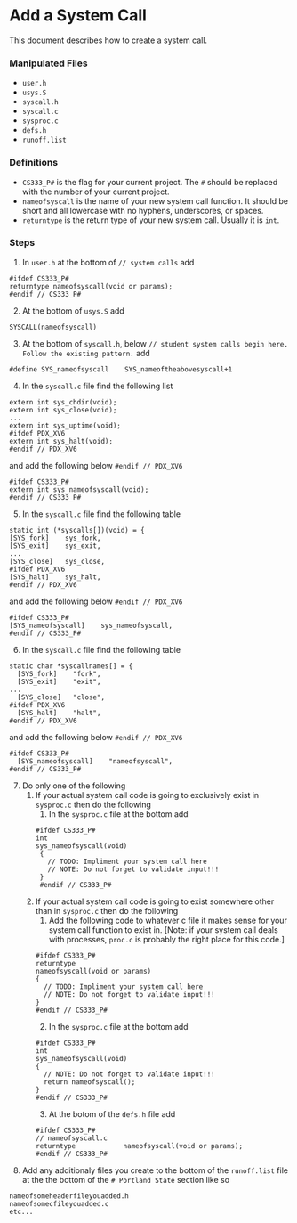 # Add a System Call
This document describes how to create a system call.
### Manipulated Files
- `user.h`
- `usys.S`
- `syscall.h`
- `syscall.c`
- `sysproc.c`
- `defs.h`
- `runoff.list`
### Definitions
- `CS333_P#` is the flag for your current project. The `#` should be replaced with the number of your current project.
- `nameofsyscall` is the name of your new system call function. It should be short and all lowercase with no hyphens, underscores, or spaces.
- `returntype` is the return type of your new system call. Usually it is `int`.
### Steps
1. In `user.h` at the bottom of `// system calls` add
```
#ifdef CS333_P#
returntype nameofsyscall(void or params);
#endif // CS333_P#
```
2. At the bottom of `usys.S` add
```
SYSCALL(nameofsyscall)
```
3. At the bottom of `syscall.h`, below `// student system calls begin here. Follow the existing pattern.` add
```
#define SYS_nameofsyscall    SYS_nameoftheabovesyscall+1
```
4. In the `syscall.c` file find the following list
```
extern int sys_chdir(void);
extern int sys_close(void);
...
extern int sys_uptime(void);
#ifdef PDX_XV6
extern int sys_halt(void);
#endif // PDX_XV6
```
and add the following below `#endif // PDX_XV6`
```
#ifdef CS333_P#
extern int sys_nameofsyscall(void);
#endif // CS333_P#
```
5. In the `syscall.c` file find the following table
```
static int (*syscalls[])(void) = {
[SYS_fork]    sys_fork,
[SYS_exit]    sys_exit,
...
[SYS_close]   sys_close,
#ifdef PDX_XV6
[SYS_halt]    sys_halt,
#endif // PDX_XV6
```
and add the following below `#endif // PDX_XV6`
```
#ifdef CS333_P#
[SYS_nameofsyscall]    sys_nameofsyscall,
#endif // CS333_P#
```
6. In the `syscall.c` file find the following table
```
static char *syscallnames[] = {
  [SYS_fork]    "fork",
  [SYS_exit]    "exit",
...
  [SYS_close]   "close",
#ifdef PDX_XV6
  [SYS_halt]    "halt",
#endif // PDX_XV6
```
and add the following below `#endif // PDX_XV6`
```
#ifdef CS333_P#
  [SYS_nameofsyscall]    "nameofsyscall",
#endif // CS333_P#
```
7. Do only one of the following
    1. If your actual system call code is going to exclusively exist in `sysproc.c` then do the following
        1. In the `sysproc.c` file at the bottom add
       ```
       #ifdef CS333_P#
       int
       sys_nameofsyscall(void)
        {
          // TODO: Impliment your system call here
          // NOTE: Do not forget to validate input!!!
        }
        #endif // CS333_P#
        ```
    2. If your actual system call code is going to exist somewhere other than in `sysproc.c` then do the following
        1. Add the following code to whatever c file it makes sense for your system call function to exist in. [Note: if your system call deals with processes, `proc.c` is probably the right place for this code.]
        ```
        #ifdef CS333_P#
        returntype
        nameofsyscall(void or params)
        {
          // TODO: Impliment your system call here
          // NOTE: Do not forget to validate input!!!
        }
        #endif // CS333_P#
        ```
        2. In the `sysproc.c` file at the bottom add
        ```
        #ifdef CS333_P#
        int
        sys_nameofsyscall(void)
        {
          // NOTE: Do not forget to validate input!!!
          return nameofsyscall();
        }
        #endif // CS333_P#
        ```
        3. At the botom of the `defs.h` file add
        ```
        #ifdef CS333_P#
        // nameofsyscall.c
        returntype            nameofsyscall(void or params);
        #endif // CS333_P#
        ```
8. Add any additionaly files you create to the bottom of the `runoff.list` file at the the bottom of the `# Portland State` section like so
```
nameofsomeheaderfileyouadded.h
nameofsomecfileyouadded.c
etc...
```
